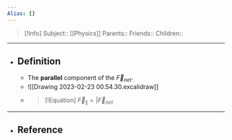 ```yaml
---
Alias: []
---
```

> [!Info]
> Subject:: [[Physics]]
> Parents:: 
> Friends:: 
> Children:: 
---
- ## Definition
	- The **parallel** component of the $\vec{F}_{net}$.
	- ![[Drawing 2023-02-23 00.54.30.excalidraw]]
	- > [!Equation]
	  > $\vec{F}_{\parallel}=|\vec{F}_{net}$
---
- ## Reference